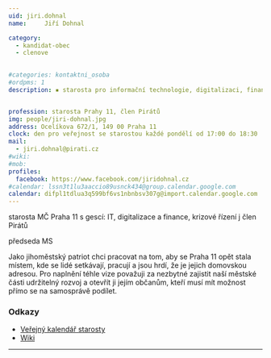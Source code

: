 ```yaml
---
uid: jiri.dohnal
name:     Jiří Dohnal

category:
  - kandidat-obec
  - clenove

  
#categories: kontaktni_osoba    
#ordpms: 1
description: ▪ starosta pro informační technologie, digitalizaci, finanční politiku, krizové řízení a bydlení <br>▪ člen dozorčí rady společností Výstaviště Praha, a.s.


profession: starosta Prahy 11, člen Pirátů
img: people/jiri-dohnal.jpg
address: Ocelíkova 672/1, 149 00 Praha 11
clock: den pro veřejnost se starostou každé pondělí od 17:00 do 18:30
mail:
  - jiri.dohnal@pirati.cz
#wiki: 
#mob: 
profiles:
  facebook: https://www.facebook.com/jiridohnal.cz
#calendar: lssn3t1lu3aaccio89usnck434@group.calendar.google.com
calendar: difpl1tdlua3q599bf6vs1nbnbsv307g@import.calendar.google.com
---
```


starosta MČ Praha 11 s gescí: IT, digitalizace a finance, krizové řízení
j
člen Pirátů

předseda MS

 
Jako jihoměstský patriot chci pracovat na tom, aby se Praha 11 opět stala místem, kde se lidé setkávají, pracují a jsou hrdí, že je jejich domovskou adresou. Pro naplnění téhle vize považuji za nezbytné zajistit naší městské části udržitelný rozvoj a otevřít ji jejím občanům, kteří musí mít možnost přímo se na samosprávě podílet.

### Odkazy 

* [Veřejný kalendář starosty](https://webmail.praha11.cz/owa/calendar/dohnalJ@praha11.cz/Kalendář/calendar.html)
* [Wiki](https://wiki.pirati.cz/lide/jiri_dohnal)



---

